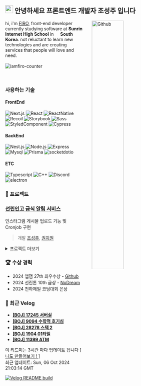 ## <img src = "https://raw.githubusercontent.com/MartinHeinz/MartinHeinz/master/wave.gif" width=25> 안녕하세요 프론트엔드 개발자 조성주 입니다

<img width="45%" align="right" alt="Github"  style="margin-left: 30px" src="https://raw.githubusercontent.com/onimur/.github/master/.resources/git-header.svg" />

hi, i'm [FIRO](https://devfiro.com), front-end developer currently studying software at  **Sunrin Internet High School** in <img src="https://cdn-icons-png.flaticon.com/512/5111/5111586.png" width=13 /> **South Korea**. not reluctant to learn new technologies and are creating services that people will love and need.<br/><br/>
<img src="https://komarev.com/ghpvc/?username=iamfiro&label=Profile%20views&color=0e75b6&style=flat" alt="iamfiro-counter" />

<br/>

### 사용하는 기술
#### FrontEnd
![Next.js](https://img.shields.io/badge/Next.js-000?style=for-the-badge&logo=Nextdotjs&logoColor=white)
![React](https://img.shields.io/badge/React-61DAFB?style=for-the-badge&logo=React&logoColor=black)
![ReactNative](https://img.shields.io/badge/React%20Native-61DAFB?style=for-the-badge&logo=React&logoColor=black)
![Recoil](https://img.shields.io/badge/Recoil-007af7?style=for-the-badge&logo=Recoil&logoColor=white)
![Storybook](https://img.shields.io/badge/Storybook-FF4785?style=for-the-badge&logo=Storybook&logoColor=white)
![Sass](https://img.shields.io/badge/Sass-CC6699?style=for-the-badge&logo=Sass&logoColor=white)
![StyledComponent](https://img.shields.io/badge/Styled%20Components-DB7093?style=for-the-badge&logo=STYLEDCOMPONENTS&logoColor=white)
![Cypress](https://img.shields.io/badge/Cypress-68d3a7?style=for-the-badge&logo=Cypress&logoColor=white)

#### BackEnd
![Nest.js](https://img.shields.io/badge/Nest.js-E0234E?style=for-the-badge&logo=NESTJS&logoColor=fff)
![Node.js](https://img.shields.io/badge/Node.js-339933?style=for-the-badge&logo=Node.js&logoColor=white)
![Express](https://img.shields.io/badge/Express-000?style=for-the-badge&logo=Express&logoColor=white)
![Mysql](https://img.shields.io/badge/Mysql-347deb?style=for-the-badge&logo=Mysql&logoColor=white)
![Prisma](https://img.shields.io/badge/Prisma-2D3748?style=for-the-badge&logo=Prisma&logoColor=white)
![socketdotio](https://img.shields.io/badge/Socket.io-010101?style=for-the-badge&logo=socketdotio&logoColor=white)

#### ETC
![Typescript](https://img.shields.io/badge/Typescript-3178C6?style=for-the-badge&logo=TYPESCRIPT&logoColor=white)
![C++](https://img.shields.io/badge/C++-286ea6?style=for-the-badge&logo=Cplusplus&logoColor=white)
![Discord](https://img.shields.io/badge/Discord.js-5865F2?style=for-the-badge&logo=Discord&logoColor=white)
![electron](https://img.shields.io/badge/Electron-47848F?style=for-the-badge&logo=ELECTRON&logoColor=white)

### 🧪 프로젝트
### [선린인고 급식 알림 서비스](https://github.com/sunrin-project/instagram)
인스타그램 게시물 업로드 기능 밎 Cronjob 구현
> 개발 [조성주](https://github.com/iamfiro/iamfiro), [권지원](https://github.com/jwkwon0817)

<details>
<summary>프로젝트 더보기</summary>

### [온라인 저지 사이트](https://github.com/sunrin-nxp/frontend)
인스타그램 게시물 업로드 기능 밎 Cronjob 구현
</details>

### 🏆 수상 경력
- 2024 앱잼 27th 최우수상 - [Github](https://github.com/iamfiro/TiWi)
- 2024 선린톤 10th 금상 - [NoDream](https://www.instagram.com/p/C9rniVhpSjv/)
- 2024 천하제일 코딩대회 은상

### 📗 최근 Velog
<ul>
<li><a href="https://velog.io/@awsome_firo/BOJ-9094-%EC%88%98%ED%95%99%EC%A0%81-%ED%98%B8%EA%B8%B0%EC%8B%AC-hf6za9sj"><b>[BOJ] 17245 서버실</b></a><br/></li><li><a href="https://velog.io/@awsome_firo/BOJ-9094-%EC%88%98%ED%95%99%EC%A0%81-%ED%98%B8%EA%B8%B0%EC%8B%AC"><b>[BOJ] 9094 수학적 호기심</b></a><br/></li><li><a href="https://velog.io/@awsome_firo/BOJ-28278-%EC%8A%A4%ED%83%9D-2"><b>[BOJ] 28278 스택 2</b></a><br/></li><li><a href="https://velog.io/@awsome_firo/BOJ-1904-01%ED%83%80%EC%9D%BC"><b>[BOJ] 1904 01타일</b></a><br/></li><li><a href="https://velog.io/@awsome_firo/BOJ-11399-ATM"><b>[BOJ] 11399 ATM</b></a><br/></li>
</ul>

이 리드미는 3시간 마다 업데이트 됩니다 [ \[ 나도 만들어보기 ! \]](https://velog.io/@awsome_firo/%EA%B9%83%ED%97%99-README%EC%97%90-%EC%B5%9C%EC%8B%A0-%ED%8F%AC%EC%8A%A4%ED%8A%B8-%EC%8B%A4%EC%8B%9C%EA%B0%84-%EC%97%85%EB%8D%B0%EC%9D%B4%ED%8A%B8-%ED%95%98%EA%B8%B0)<br/>
최근 업데이트: Sun, 06 Oct 2024 21:03:14 GMT

[![Velog README build](https://github.com/iamfiro/iamfiro/actions/workflows/main.yml/badge.svg)](https://github.com/iamfiro/iamfiro/actions/workflows/main.yml)
